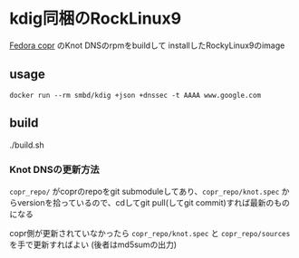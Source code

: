 # kdig同梱のRockLinux9

[Fedora copr](https://copr.fedorainfracloud.org/coprs/g/cznic/knot-dns-latest/) のKnot DNSのrpmをbuildして
installしたRockyLinux9のimage

## usage
```
docker run --rm smbd/kdig +json +dnssec -t AAAA www.google.com
```

## build
./build.sh

### Knot DNSの更新方法
`copr_repo/` がcoprのrepoをgit submoduleしてあり、`copr_repo/knot.spec` からversionを拾っているので、cdしてgit pull(してgit commit)すれば最新のものになる

copr側が更新されていなかったら `copr_repo/knot.spec` と `copr_repo/sources` を手で更新すればよい (後者はmd5sumの出力)
